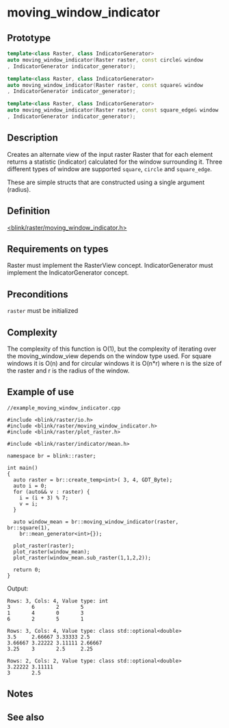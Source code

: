 # moving_window_indicator
## Prototype
```cpp
template<class Raster, class IndicatorGenerator>
auto moving_window_indicator(Raster raster, const circle& window
, IndicatorGenerator indicator_generator);

template<class Raster, class IndicatorGenerator>
auto moving_window_indicator(Raster raster, const square& window
, IndicatorGenerator indicator_generator);

template<class Raster, class IndicatorGenerator>
auto moving_window_indicator(Raster raster, const square_edge& window
, IndicatorGenerator indicator_generator);
```

## Description
Creates an alternate view of the input raster Raster that for each element returns a statistic (indicator) calculated for the window surrounding it. Three different types of window are supported `square`, `circle` and `square_edge`.

These are simple structs that are constructed using a single argument (radius).

## Definition
[<blink/raster/moving_window_indicator.h>](./../../include/blink/raster/moving_window_indicator.h)

## Requirements on types
Raster must implement the RasterView concept. IndicatorGenerator must implement the IndicatorGenerator concept.

## Preconditions
`raster` must be initialized

## Complexity
The complexity of this function is O(1), but the complexity of iterating over the moving_window_view depends on the window type used. For square windows it is O(n) and for circular windows it is O(n*r) where n is the size of the raster and r is the radius of the window. 

## Example of use

```
//example_moving_window_indicator.cpp

#include <blink/raster/io.h>
#include <blink/raster/moving_window_indicator.h>
#include <blink/raster/plot_raster.h>

#include <blink/raster/indicator/mean.h>

namespace br = blink::raster;

int main()
{
  auto raster = br::create_temp<int>( 3, 4, GDT_Byte);
  auto i = 0;
  for (auto&& v : raster) {
    i = (i + 3) % 7;
    v = i;
  }
  
  auto window_mean = br::moving_window_indicator(raster, br::square(1), 
    br::mean_generator<int>{});

  plot_raster(raster);
  plot_raster(window_mean);
  plot_raster(window_mean.sub_raster(1,1,2,2));

  return 0;
}
```
Output:
```
Rows: 3, Cols: 4, Value type: int
3       6       2       5
1       4       0       3
6       2       5       1

Rows: 3, Cols: 4, Value type: class std::optional<double>
3.5     2.66667 3.33333 2.5
3.66667 3.22222 3.11111 2.66667
3.25    3       2.5     2.25

Rows: 2, Cols: 2, Value type: class std::optional<double>
3.22222 3.11111
3       2.5

```
## Notes

## See also


